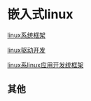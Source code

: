 # 嵌入式linux

[linux系统框架](02嵌入式技术/linux系统框架.md)

[linux驱动开发](02嵌入式技术/linux驱动开发.md)

[linux系linux应用开发统框架](02嵌入式技术/linux应用开发.md)


## 其他



